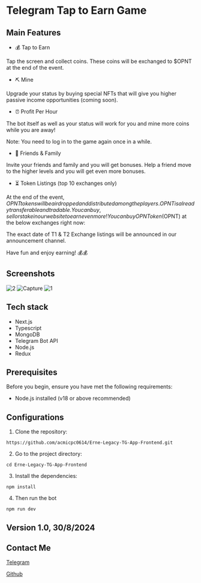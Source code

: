 # Telegram Tap to Earn Game

## Main Features

- 💰 Tap to Earn

Tap the screen and collect coins. These coins will be exchanged to $OPNT at the end of the event.

- ⛏ Mine

Upgrade your status by buying special NFTs that will give you higher passive income opportunities (coming soon).

- ⏰ Profit Per Hour

The bot itself as well as your status will work for you and mine more coins while you are away!

Note: You need to log in to the game again once in a while.

- 👥 Friends & Family

Invite your friends and family and you will get bonuses. Help a friend move to the higher levels and you will get even more bonuses.

- ⏳ Token Listings (top 10 exchanges only)

At the end of the event, $OPNT tokens will be airdropped and distributed among the players. OPNT is already transferable and tradable. You can buy, sell or stake in our website to earn even more! You can buy OPN Token ($OPNT) at the below exchanges right now:

The exact date of T1 & T2 Exchange listings will be announced in our announcement channel.

Have fun and enjoy earning! 💰💰

## Screenshots
![2](https://github.com/user-attachments/assets/a99dfee7-4005-45e5-abae-fe6a6ff2adf5)
![Capture](https://github.com/user-attachments/assets/eacb16b3-a629-4bd7-86d6-5c6d5fec682c)
![1](https://github.com/user-attachments/assets/87fa7be6-0b57-4464-b913-ad89daa02a02)

## Tech stack
- Next.js
- Typescript
- MongoDB
- Telegram Bot API
- Node.js
- Redux

## Prerequisites
Before you begin, ensure you have met the following requirements:
- Node.js installed (v18 or above recommended)

## Configurations
1. Clone the repository:
```
https://github.com/acmicpc0614/Erne-Legacy-TG-App-Frontend.git
```
2. Go to the project directory:
```
cd Erne-Legacy-TG-App-Frontend
```
3. Install the dependencies:
```
npm install
```
4. Then run the bot
```
npm run dev
```

## Version 1.0, 30/8/2024

## Contact Me
[Telegram](https://t.me/crypto_0614)

[Github](https://github.com/acmpicpc0614)
